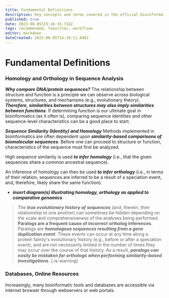 ```yaml
---
title: Fundamental Definitions
description: Key concepts and terms covered in the official bioinformatics introductory course
published: true
date: 2023-08-05T15:16:15.716Z
tags: recommended, favorites, workflows
editor: markdown
dateCreated: 2023-08-05T14:30:11.848Z
---
```


# Fundamental Definitions
### Homology and Orthology in Sequence Analysis
***Why compare DNA/protein sequences?***
The relationship between structure and function is a principle we can observe across biological systems, structures, and mechanisms (e.g., evolutionary theory). ***Therefore, similarities between structures may also imply similarities between functions***.
If determining function is our ultimate goal in bioinformatics (as it often is), comparing sequence identities and other sequence-level characteristics can be a good place to start.

***Sequence Similarity (Identity) and Homology***
Methods implemented in bioinformatics are often dependent upon ***similarity-based comparisons of biomolecular sequences***. Before one can proceed to structure or function, characteristics of the sequence must first be analyzed.

High sequence similarity is used ***to infer homology*** (i.e., that the given sequences share a common ancestral sequence).

An inference of homology can then be used ***to infer orthology*** (i.e., in terms of their relation, sequences are inferred to be a result of a speciation event, and, therefore, likely share the same function).

- ***insert diagram(s) illustrating homology, orthology as applied to comparative genomics***



> The ***true evolutionary history of sequences*** (and, therein, their relationship to one another) can sometimes be hidden depending on the scale and comprehensiveness of the analyses being performed.
**Paralogs are a frequent cause of incorrect ortholog inferences**.
Paralogs are ***homologous sequences resulting from a gene duplication event***. These events can occur at any time along a protein family's evolutionary history (e.g., before or after a speciation event), and are not necessarily limited in the number of times they may occur over the course of that history. As a result, ***paralogs can easily be mistaken for orthologs when performing similarity-based investigations***.
{.is-warning}




### Databases, Online Resources
Increasingly, many bioinformatic tools and databases are accessible via internet browser through webservers or web portals. 
